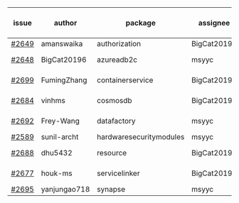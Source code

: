 | issue | author | package | assignee | bot advice | created date of issue | target release date | date from target |
| ------ | ------ | ------ | ------ | ------ | ------ | ------ | :-----: |
| [#2649](https://github.com/Azure/sdk-release-request/issues/2649) | amanswaika | authorization | BigCat20196 |   | 04-01 | 04-11 |   |
| [#2648](https://github.com/Azure/sdk-release-request/issues/2648) | BigCat20196 | azureadb2c | msyyc |   release date < 2 ! <br> | 04-01 | 04-18 | 2 |
| [#2699](https://github.com/Azure/sdk-release-request/issues/2699) | FumingZhang | containerservice | BigCat20196 | new comment.  <br> | 04-15 | 04-19 |   |
| [#2684](https://github.com/Azure/sdk-release-request/issues/2684) | vinhms | cosmosdb | BigCat20196 |   release date < 2 ! <br> | 04-13 | 04-15 | 0 |
| [#2692](https://github.com/Azure/sdk-release-request/issues/2692) | Frey-Wang | datafactory | msyyc | new comment.  <br> | 04-15 | 04-22 |   |
| [#2589](https://github.com/Azure/sdk-release-request/issues/2589) | sunil-archt | hardwaresecuritymodules | msyyc |   | 03-21 | 05-02 |   |
| [#2688](https://github.com/Azure/sdk-release-request/issues/2688) | dhu5432 | resource | BigCat20196 | new issue ! <br> | 04-14 | 04-22 |   |
| [#2677](https://github.com/Azure/sdk-release-request/issues/2677) | houk-ms | servicelinker | BigCat20196 |   release date < 2 ! <br> | 04-12 | 04-18 | 2 |
| [#2695](https://github.com/Azure/sdk-release-request/issues/2695) | yanjungao718 | synapse | msyyc |   | 04-15 | 04-26 |   |
